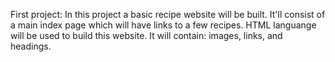 First project:
In this project a basic recipe website will be built. It'll consist of a main index page which will have links  to a few recipes. 
HTML languange will be used to build this website. It will contain: images, links, and headings. 